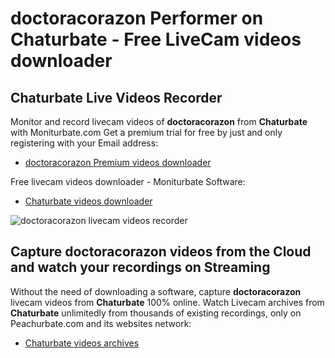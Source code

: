 # doctoracorazon Performer on Chaturbate - Free LiveCam videos downloader

## Chaturbate Live Videos Recorder

Monitor and record livecam videos of **doctoracorazon** from **Chaturbate** with Moniturbate.com
Get a premium trial for free by just and only registering with your Email address:
* [doctoracorazon Premium videos downloader](https://moniturbate.com/request-demo-licence-key.html)

Free livecam videos downloader - Moniturbate Software:
* [Chaturbate videos downloader](https://moniturbate.com/moniturbate-download-software.html)

![doctoracorazon livecam videos recorder](https://peachurnet.com/templates/moniturbate-software.png)


## Capture doctoracorazon videos from the Cloud and watch your recordings on Streaming

Without the need of downloading a software, capture **doctoracorazon** livecam videos from **Chaturbate** 100% online.
Watch Livecam archives from **Chaturbate** unlimitedly from thousands of existing recordings, only on Peachurbate.com and its websites network:
* [Chaturbate videos archives](https://peachurnet.com/)
